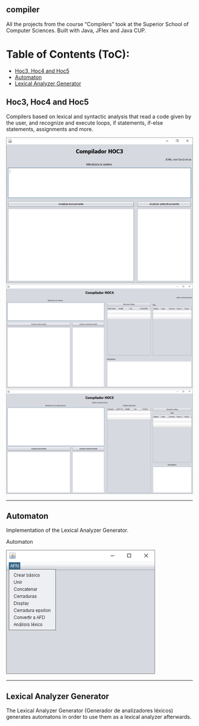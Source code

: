 compiler
---------------
All the projects from the course “Compilers” took at the Superior School of Computer Sciences. Built with Java, JFlex and Java CUP.


Table of Contents (ToC):
=========================
* [Hoc3, Hoc4 and Hoc5](#hoc3-hoc4-and-hoc5)
* [Automaton](#automaton)
* [Lexical Analyzer Generator](#lexical-analyzer-generator)


## Hoc3, Hoc4 and Hoc5
Compilers based on lexical and syntactic analysis that read a code given by the user, and recognize and execute loops, if statements, if-else statements, assignments and more.

![Hoc3](doc/imgs/hoc3.png)
![Hoc4](doc/imgs/hoc4.png)
![Hoc5](doc/imgs/hoc5.png)

---

## Automaton
Implementation of the Lexical Analyzer Generator.

Automaton

![Hoc4](doc/imgs/automaton.png)

---

## Lexical Analyzer Generator
The Lexical Analyzer Generator (Generador de analizadores léxicos) generates automatons in order to use them as a lexical analyzer afterwards.
